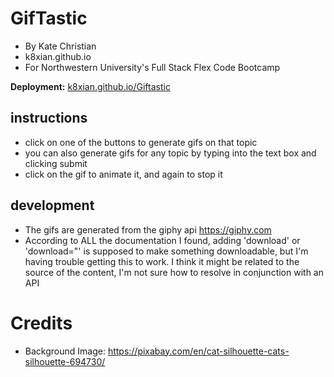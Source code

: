# GifTastic
* By Kate Christian
* k8xian.github.io
* For Northwestern University's Full Stack Flex Code Bootcamp

**Deployment:** [k8xian.github.io/Giftastic](https://k8xian.github.io/Giftastic)

## instructions
* click on one of the buttons to generate gifs on that topic
* you can also generate gifs for any topic by typing into the text box and clicking submit
* click on the gif to animate it, and again to stop it

## development
* The gifs are generated from the giphy api https://giphy.com
* According to ALL the documentation I found, adding 'download' or 'download="' is supposed to make something  downloadable, but I'm having trouble getting this to work. I think it might be related to the source of the content, I'm not sure how to resolve in conjunction with an API

# Credits 
* Background Image: https://pixabay.com/en/cat-silhouette-cats-silhouette-694730/


